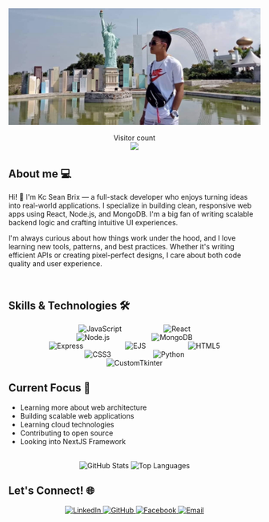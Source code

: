 <img src="https://raw.githubusercontent.com/Sean-Brix/Sean-Brix/master/resources/banner.jpg" alt="Hello world">

<p align="center"> 
  Visitor count<br>
  <img src="https://profile-counter.glitch.me/Sean-Brix/count.svg" />
</p>

## About me 💻

Hi! 👋 I'm Kc Sean Brix — a full-stack developer who enjoys turning ideas into real-world applications. I specialize in building clean, responsive web apps using React, Node.js, and MongoDB. I'm a big fan of writing scalable backend logic and crafting intuitive UI experiences.

I'm always curious about how things work under the hood, and I love learning new tools, patterns, and best practices. Whether it's writing efficient APIs or creating pixel-perfect designs, I care about both code quality and user experience.

<p><br /></p>

## Skills & Technologies 🛠️

<p align="center" style="margin: 10px 30px;">
  <img alt="JavaScript" src="https://img.shields.io/badge/JavaScript-F7DF1E?style=flat-square&logo=javascript&logoColor=black" style="margin: 0 40px" />
  <img alt="React" src="https://img.shields.io/badge/React-61DAFB?style=flat-square&logo=react&logoColor=black" style="margin: 0 40px" />
  <img alt="Node.js" src="https://img.shields.io/badge/Node.js-339933?style=flat-square&logo=node.js&logoColor=white" style="margin: 0 40px" />
  <img alt="MongoDB" src="https://img.shields.io/badge/MongoDB-47A248?style=flat-square&logo=mongodb&logoColor=white" style="margin: 0 40px" />
  <img alt="Express" src="https://img.shields.io/badge/Express-000000?style=flat-square&logo=express&logoColor=white" style="margin: 0 40px" />
  <img alt="EJS" src="https://img.shields.io/badge/EJS-B4CA65?style=flat-square&logo=ejs&logoColor=white" style="margin: 0 40px" />
  <img alt="HTML5" src="https://img.shields.io/badge/HTML5-E34F26?style=flat-square&logo=html5&logoColor=white" style="margin: 0 40px" />
  <img alt="CSS3" src="https://img.shields.io/badge/CSS3-1572B6?style=flat-square&logo=css3&logoColor=white" style="margin: 0 40px" />
  <img alt="Python" src="https://img.shields.io/badge/Python-3776AB?style=flat-square&logo=python&logoColor=white" style="margin: 0 40px" />
  <img alt="CustomTkinter" src="https://img.shields.io/badge/CustomTkinter-3776AB?style=flat-square&logo=python&logoColor=white" style="margin: 0 40px" />
  <br />
</p>

## Current Focus 🎯
- Learning more about web architecture
- Building scalable web applications
- Learning cloud technologies
- Contributing to open source
- Looking into NextJS Framework


<p align="center">
  <br />
  <img src="https://github-readme-stats.vercel.app/api?username=Sean-Brix&show_icons=true&theme=gruvbox" alt="GitHub Stats" />
  <img src="https://github-readme-stats.vercel.app/api/top-langs/?username=Sean-Brix&layout=compact&theme=gruvbox" alt="Top Languages" />
  <br />
</p>

## Let's Connect! 🌐
<p align="center" style="margin: 10px 30px;">
  <a href="https://www.linkedin.com/in/Sean-Brix/" target="_blank">
    <img alt="LinkedIn" src="https://img.shields.io/badge/LinkedIn-0077B5?style=for-the-badge&logo=linkedin&logoColor=white" />
  </a>
  <a href="https://github.com/Sean-Brix" target="_blank">
    <img alt="GitHub" src="https://img.shields.io/badge/GitHub-100000?style=for-the-badge&logo=github&logoColor=white" />
  </a>
  <a href="https://www.facebook.com/kcsean.calinao" target="_blank">
    <img alt="Facebook" src="https://img.shields.io/badge/Facebook-1877F2?style=for-the-badge&logo=facebook&logoColor=white" />
  </a>
  <a href="mailto:kcseancalinao@gmail.com">
    <img alt="Email" src="https://img.shields.io/badge/Email-D14836?style=for-the-badge&logo=gmail&logoColor=white" />
  </a>
</p>
